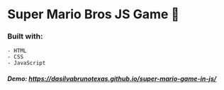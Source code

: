 # Super Mario Bros JS Game  :mushroom:

### Built with: 
    - HTML
    - CSS
    - JavaScript


##### Demo: https://dasilvabrunotexas.github.io/super-mario-game-in-js/